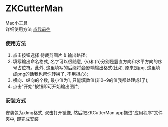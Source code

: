 # ZKCutterMan
Mac小工具  
详细使用方法 [点我前往](http://blog.sina.com.cn/s/blog_752f11650102yitt.html)


### 使用方法
1. 点击按钮选择 待裁剪图片 & 输出路径;
2. 填写输出命名格式, 名字可以很随意, {v}和{h}分别是竖直方向和水平方向的序号占位符。此外, 这里填写的后缀将会影响输出格式(比如, 原来是jpg, 这里填成png的话我也帮你转换了, 不用担心);
3. 横向、纵向的个数, 最小值为1, 只能填数值(非0~9的值我都处理成1了);
4. 点击"开始"按钮即可开始输出图片;


### 安装方式
安装包为.dmg格式, 双击打开镜像, 然后把ZKCutterMan.app拖进"应用程序"文件夹中, 即完成安装

